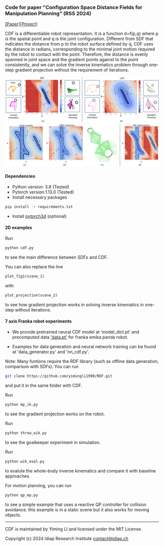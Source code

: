 ### Code for paper "Configuration Space Distance Fields for Manipulation Planning" (RSS 2024)

[[Paper]](https://arxiv.org/abs/2406.01137)[[Project]](https://sites.google.com/view/cdfmp)

CDF is a differentiable robot representation. It is a function d=f(p,q) where p is the spatial point and q is the joint configuration. DIfferent from SDF that indicates the distance from p to the robot surface defined by q, CDF uses the distance in radians, corresponding to the minimal joint motion required by the robot to contact with the point. Therefore, the distance is evenly spanned in joint space and the gradient points against to the point consistently, and we can solve the inverse kinematics problem through one-step gradient projection without the requirement of iterations.

<img src='2Dexamples/fig1.png'/>
<img src='2Dexamples/gp.png'/>

#### Dependencies
- Python version: 3.8 (Tested)
- Pytorch version:1.13.0 (Tested)
- Install necessary packages

```sh
pip install -r requirements.txt
```

- Install [pytorch3d](https://pytorch3d.org/) (optional)

#### 2D examples

Run

```sh
python cdf.py
```
to see the main difference between SDFs and CDF. 

You can also replace the line 
```python
plot_fig1(scene_1)
```
with 
```python
plot_projection(scene_2)
```
to see how gradient projection works in solving inverse kinematics in one-step without iterations.

#### 7 axis Franka robot experiments

- We provide pretrained neural CDF model at 'model_dict.pt' and precomputed data ['data.pt'](https://drive.google.com/file/d/1vMs9M03gMBC8sZLV336S2bfFvYykO2Qz/view?usp=sharing) for franka emika panda robot. 

- Examples for data generation and neural network training can be found at 'data_generator.py' and  'nn_cdf.py'.

Note: Many funtions require the RDF library (such as offline data generation, comparison with SDFs). You can run 
```sh
git clone https://github.com/yimingli1998/RDF.git
```
and put it in the same folder with CDF. 

Run 
```sh
python mp_ik.py
```
to see the gradient projection works on the robot.

Run 
```sh
python throw_wik.py 
```
to see the goalkeeper experiment in simulation.

Run 
```sh
python wik_eval.py 
```
to evalute the whole-body inverse kinematics and compare it with baseline approaches.

For motion planning, you can run 

```sh
python qp_mp.py 
```

to see a simple example that uses a reactive QP controller for collision avoidance. this example is in a static scene but it also works for moving objects.

--------------------------------------------------------

CDF is maintained by Yiming LI and licensed under the MIT License.

Copyright (c) 2024 Idiap Research Institute <contact@idiap.ch>